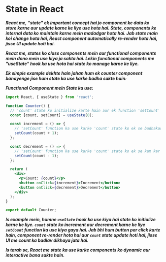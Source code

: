 
# State in React



***React me, "state" ek important concept hai jo component ke data ko store karne aur update karne ke liye use hota hai. State, components ke internal data ko maintain karne mein madadgar hota hai. Jab state main koi change hota hai, React component automatically re-render hota hai, jisse UI update hoti hai.***

***React me, states ko class components mein aur functional components mein dono mein use kiya ja sakta hai. Lekin functional components me "useState" hook ka use hota hai state ko manage karne ke liye.***

***Ek simple example dekhte hain jahan hum ek counter component banayenge jise hum state ka use karke badha sakte hain:***

***Functional Component mein State ka use:***

```jsx
import React, { useState } from 'react';

function Counter() {
  // 'count' state ko initialize karte hain aur ek function 'setCount' bhi milta hai, jo is state ko update karne ke liye use hota hai
  const [count, setCount] = useState(0);

  const increment = () => {
    // 'setCount' function ka use karke 'count' state ko ek se badhakar kar dete hain
    setCount(count + 1);
  };

  const decrement = () => {
    // 'setCount' function ka use karke 'count' state ko ek se kam kar dete hain
    setCount(count - 1);
  };

  return (
    <div>
      <p>Count: {count}</p>
      <button onClick={increment}>Increment</button>
      <button onClick={decrement}>Decrement</button>
    </div>
  );
}

export default Counter;
```

***Is example mein, humne `useState` hook ka use kiya hai state ko initialize karne ke liye. `count` state ko increment aur decrement karne ke liye `setCount` function ka use kiya gaya hai. Jab bhi hum button par click karte hain, component re-render hota hai aur `count` state update hoti hai, jisse UI me count ka badlav dikhaya jata hai.***

***Is tarah se, React me state ka use karke components ko dynamic aur interactive bana sakte hain.***
